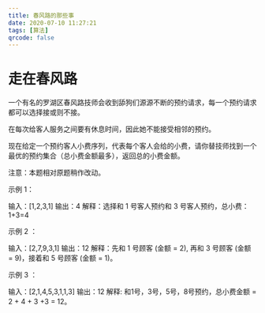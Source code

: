 ```yaml
---
title: 春风路的那些事
date: 2020-07-10 11:27:21
tags: [算法]
qrcode: false
---
```


# 走在春风路

一个有名的罗湖区春风路技师会收到舔狗们源源不断的预约请求，每一个预约请求都可以选择接或则不接。

在每次给客人服务之间要有休息时间，因此她不能接受相邻的预约。

现在给定一个预约客人小费序列，代表每个客人会给的小费，请你替技师找到一个最优的预约集合（总小费金额最多），返回总的小费金额。



注意：本题相对原题稍作改动。



示例 1：

输入：[1,2,3,1]
输出：4
解释：选择和 1 号客人预约和 3 号客人预约，总小费：1+3=4



示例 2 ：

输入：[2,7,9,3,1]
输出：12
解释：先和 1 号顾客 (金额 = 2), 再和 3 号顾客 (金额 = 9)，接着和 5 号顾客 (金额 = 1)。



示例 3 ：

输入：[2,1,4,5,3,1,1,3]
输出：12
解释: 和1号，3号，5号，8号预约，总小费金额 = 2 + 4 + 3 +3 = 12。









[^独自莫凭栏，无限江山，别时容易见时难。]: 

